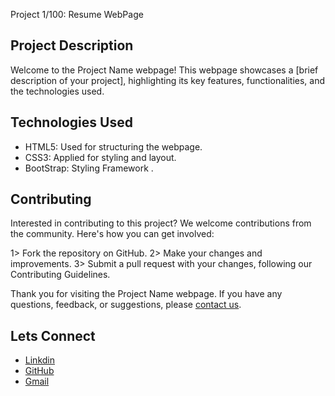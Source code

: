 
Project 1/100: Resume WebPage

## Project Description

Welcome to the Project Name webpage! This webpage showcases a [brief description of your project], highlighting its key features, functionalities, and the technologies used. 


## Technologies Used

- HTML5: Used for structuring the webpage.
- CSS3: Applied for styling and layout.
- BootStrap: Styling Framework .

 ## Contributing

Interested in contributing to this project? We welcome contributions from the community. Here's how you can get involved:

1> Fork the repository on GitHub.
2> Make your changes and improvements.
3> Submit a pull request with your changes, following our Contributing Guidelines.

Thank you for visiting the Project Name webpage. If you have any questions, feedback, or suggestions, please [contact us](https://resume-ddd80.web.app/).

## Lets Connect 

- [Linkdin](https://www.linkedin.com/in/prapti-chavan-003/)
- [GitHub](https://github.com/prapti3)
- [Gmail](prapti.chavan3@gmail.com)
  




